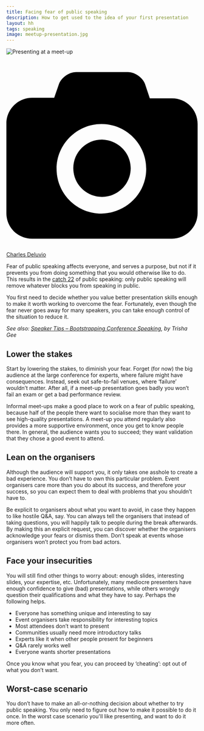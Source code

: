 ```yaml
---
title: Facing fear of public speaking
description: How to get used to the idea of your first presentation
layout: hh
tags: speaking
image: meetup-presentation.jpg
---
```


![Presenting at a meet-up](meetup-presentation.jpg)

<a class="unsplash" href="https://unsplash.com/photos/wn7dOzUh3Rs" rel="noopener noreferrer" title="Photo by Charles Deluvio"><span><svg xmlns="http://www.w3.org/2000/svg" viewBox="0 0 32 32"><title>unsplash-logo</title><path d="M20.8 18.1c0 2.7-2.2 4.8-4.8 4.8s-4.8-2.1-4.8-4.8c0-2.7 2.2-4.8 4.8-4.8 2.7.1 4.8 2.2 4.8 4.8zm11.2-7.4v14.9c0 2.3-1.9 4.3-4.3 4.3h-23.4c-2.4 0-4.3-1.9-4.3-4.3v-15c0-2.3 1.9-4.3 4.3-4.3h3.7l.8-2.3c.4-1.1 1.7-2 2.9-2h8.6c1.2 0 2.5.9 2.9 2l.8 2.4h3.7c2.4 0 4.3 1.9 4.3 4.3zm-8.6 7.5c0-4.1-3.3-7.5-7.5-7.5-4.1 0-7.5 3.4-7.5 7.5s3.3 7.5 7.5 7.5c4.2-.1 7.5-3.4 7.5-7.5z"></path></svg></span><span>Charles Deluvio</span></a>

Fear of public speaking affects everyone, and serves a purpose, but not if it prevents you from doing something that you would otherwise like to do.
This results in the [catch 22](https://en.wikipedia.org/wiki/Catch-22_(logic)) of public speaking:
only public speaking will remove whatever blocks you from speaking in public.

You first need to decide whether you value better presentation skills enough to make it worth working to overcome the fear.
Fortunately, even though the fear never goes away for many speakers, you can take enough control of the situation to reduce it.

_See also: 
[Speaker Tips – Bootstrapping Conference Speaking](https://trishagee.com/2020/09/19/bootstrapping-conference-speaking/),
by Trisha Gee_

## Lower the stakes

Start by lowering the stakes, to diminish your fear.
Forget (for now) the big audience at the large conference for experts, where failure might have consequences.
Instead, seek out safe-to-fail venues, where ‘failure’ wouldn’t matter.
After all, if a meet-up presentation goes badly you won’t fail an exam or get a bad performance review.

Informal meet-ups make a good place to work on a fear of public speaking, because half of the people there want to socialise more than they want to see high-quality presentations.
A meet-up you attend regularly also provides a more supportive environment, once you get to know people there.
In general, the audience wants you to succeed; they want validation that they chose a good event to attend.

## Lean on the organisers

Although the audience will support you, it only takes one asshole to create a bad experience.
You don’t have to own this particular problem.
Event organisers care more than you do about its success, and therefore _your_ success, so you can expect them to deal with problems that you shouldn’t have to.

Be explicit to organisers about what you want to avoid, in case they happen to like hostile Q&A, say.
You can always tell the organisers that instead of taking questions, you will happily talk to people during the break afterwards.
By making this an explicit request, you can discover whether the organisers acknowledge your fears or dismiss them.
Don’t speak at events whose organisers won’t protect you from bad actors.

## Face your insecurities

You will still find other things to worry about: enough slides, interesting slides, your expertise, etc.
Unfortunately, many mediocre presenters have enough confidence to give (bad) presentations, while others wrongly question their qualifications and what they have to say.
Perhaps the following helps.

* Everyone has something unique and interesting to say
* Event organisers take responsibility for interesting topics
* Most attendees don’t want to present
* Communities usually need more introductory talks
* Experts like it when other people present for beginners
* Q&A rarely works well
* Everyone wants shorter presentations

Once you know what you fear, you can proceed by ‘cheating’: opt out of what you don’t want.

## Worst-case scenario

You don’t have to make an all-or-nothing decision about whether to try public speaking.
You only need to figure out how to make it possible to do it once.
In the worst case scenario you'll like presenting, and want to do it more often.
